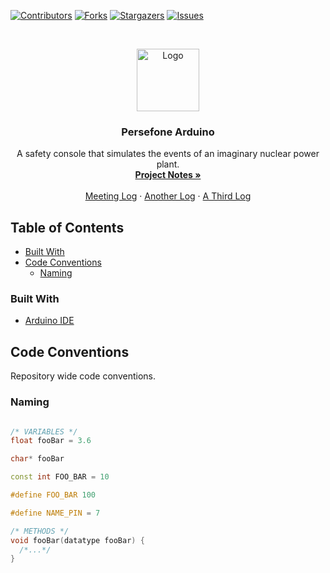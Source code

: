 <!-- PROJECT SHIELDS -->
[![Contributors][contributors-shield]][contributors-url]
[![Forks][forks-shield]][forks-url]
[![Stargazers][stars-shield]][stars-url]
[![Issues][issues-shield]][issues-url]

<!-- PROJECT LOGO -->
<br />
<p align="center">
   <img src="https://image.flaticon.com/icons/svg/605/605255.svg" alt="Logo" width="100" height="100">

  <h3 align="center">Persefone Arduino</h3>

  <p align="center">
    A safety console that simulates the events of an imaginary nuclear power plant.
    <br />
    <a href="https://docs.google.com/document/d/1MvyMiMswEZONcX7VEhS3iGQ1EV0mUhDZG-rRwyo7Jd0/edit">
      <strong>Project Notes »</strong>
    </a>
    <br />
    <br />
    <a href="https://docs.google.com/document/d/1MvyMiMswEZONcX7VEhS3iGQ1EV0mUhDZG-rRwyo7Jd0/edit">Meeting Log</a>
    ·
    <a href="https://docs.google.com/document/d/1MvyMiMswEZONcX7VEhS3iGQ1EV0mUhDZG-rRwyo7Jd0/edit">Another Log</a>
    ·
    <a href="https://docs.google.com/document/d/1MvyMiMswEZONcX7VEhS3iGQ1EV0mUhDZG-rRwyo7Jd0/edit">A Third Log</a>
  </p>
</p>

<!-- TABLE OF CONTENTS -->
## Table of Contents

* [Built With](#built-with)
* [Code Conventions](#code-conventions)
  * [Naming](#naming)

<!-- Built With -->
### Built With
* [Arduino IDE](https://www.arduino.cc/en/main/software)

<!-- CODE CONVENTIONS -->
## Code Conventions
Repository wide code conventions.

### Naming
```c++

/* VARIABLES */
float fooBar = 3.6

char* fooBar

const int FOO_BAR = 10

#define FOO_BAR 100

#define NAME_PIN = 7

/* METHODS */
void fooBar(datatype fooBar) {
  /*...*/
}
```

<!-- MARKDOWN LINKS & IMAGES -->
<!-- https://www.markdownguide.org/basic-syntax/#reference-style-links -->
[contributors-shield]: https://img.shields.io/github/contributors/Persefone-TMJN10/Arduino.svg?style=flat-square
[contributors-url]: https://github.com/Persefone-TMJN10/Arduino/graphs/contributors
[forks-shield]: https://img.shields.io/github/forks/Persefone-TMJN10/Arduino.svg?style=flat-square
[forks-url]: https://github.com/Persefone-TMJN10/Arduino/network/members
[stars-shield]: https://img.shields.io/github/stars/Persefone-TMJN10/Arduino.svg?style=flat-square
[stars-url]: https://github.com/Persefone-TMJN10/Arduino/stargazers
[issues-shield]: https://img.shields.io/github/issues/Persefone-TMJN10/Arduino.svg?style=flat-square
[issues-url]: https://github.com/Persefone-TMJN10/Arduino/issues
[product-screenshot]: images/screenshot.png
